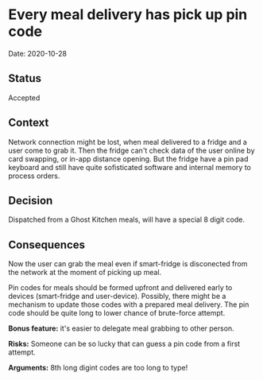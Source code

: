 # Every meal delivery has pick up pin code

Date: 2020-10-28

## Status 

Accepted

## Context

Network connection might be lost, when meal delivered to a fridge and a user come to grab it. Then the fridge can't check data of the user online by card swapping, or in-app distance opening. 
But the fridge have a pin pad keyboard and still have quite sofisticated software and internal memory to process orders. 

## Decision

Dispatched from a Ghost Kitchen meals, will have a special 8 digit code. 

## Consequences

Now the user can grab the meal even if smart-fridge is disconected from the network at the moment of picking up meal. 

Pin codes for meals should be formed upfront and delivered early to devices (smart-fridge and user-device). Possibly, there might be a mechanism to update those codes with a prepared meal delivery. The pin code should be quite long to lower chance of brute-force attempt.   

**Bonus feature:** it's easier to delegate meal grabbing to other person. 

**Risks:** Someone can be so lucky that can guess a pin code from a first attempt. 

**Arguments:** 8th long digint codes are too long to type! 
